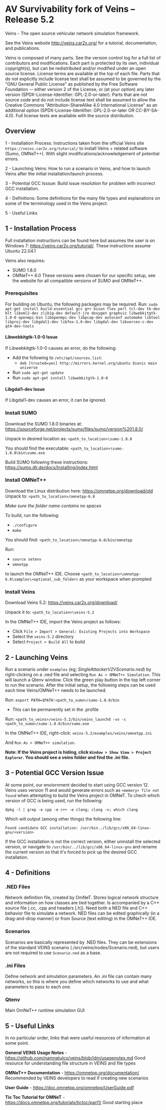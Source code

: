 # AV Survivability fork of Veins – Release 5.2 
Veins - The open source vehicular network simulation framework.

See the Veins website <http://veins.car2x.org/> for a tutorial, documentation,
and publications.

Veins is composed of many parts. See the version control log for a full list of
contributors and modifications. Each part is protected by its own, individual
copyright(s), but can be redistributed and/or modified under an open source
license. License terms are available at the top of each file. Parts that do not
explicitly include license text shall be assumed to be governed by the "GNU
General Public License" as published by the Free Software Foundation -- either
version 2 of the License, or (at your option) any later version
(SPDX-License-Identifier: GPL-2.0-or-later). Parts that are not source code and
do not include license text shall be assumed to allow the Creative Commons
"Attribution-ShareAlike 4.0 International License" as an additional option
(SPDX-License-Identifier: GPL-2.0-or-later OR CC-BY-SA-4.0). Full license texts
are available with the source distribution.
 
 
 ## Overview
 1 - Installation Process: Instructions taken from the official Veins site `https://veins.car2x.org/tutorial/` to install Veins + related software (Sumo, OMNeT++). With slight modifications/acknowledgement of potential errors. 
 
 2 - Launching Veins: How to run a scenario in Veins, and how to launch Veins after the initial installation/launch process.
 
 3 - Potential GCC Isssue: Build issue resolution for problem with incorrect GCC installation.
 
 4 - Definitions: Some definitions for the many file types and explanations on some of the terminology used in the Veins project. 
 
 5 - Useful Links
 
## 1 - Installation Process 
Full installation instructions can be found here but assumes the user is on Windows 7: https://veins.car2x.org/tutorial/. These instructions assume Ubuntu 22.04.1

Veins also requires:
-	SUMO 1.8.0
-	OMNeT++ 6.0 
These versions were chosen for our specific setup, see the website for all compatible versions of SUMO and OMNeT++. 

### Prerequisites
For building on Ubuntu, the following packages may be required.
Run: 
`sudo apt-get install build-essential gcc g++ bison flex perl tcl-dev tk-dev blt libxml2-dev zlib1g-dev default-jre doxygen graphviz libwebkitgtk-1.0-0 openmpi-bin libopenmpi-dev libpcap-dev autoconf automake libtool libproj-dev libgdal1-dev libfox-1.6-dev libgdal-dev libxerces-c-dev qt4-dev-tools`


#### Libwebkitgtk-1.0-0 Issue
If Libwebkitgtk-1.0-0 causes an error, do the following: 
- Add the following to `/etc/apt/sources.list`: 
  - `deb [trusted=yes] http://mirrors.kernel.org/ubuntu bionic main universe`
- Run `sudo apt-get update`
- Run `sudo apt-get install libwebkitgtk-1.0-0` 

#### Libgdal1-dev Issue
If Libgdal1-dev causes an error, it can be ignored. 

### Install SUMO
Download the SUMO 1.8.0 binaries at: https://sourceforge.net/projects/sumo/files/sumo/version%201.8.0/

Unpack in desired location as: `<path_to_location>\sumo-1.8.0`

You should find the executable: `<path_to_location>\sumo-1.8.0\bin\sumo.exe`

Build SUMO following these instructions: https://sumo.dlr.de/docs/Installing/index.html

### Install OMNeT++
Download the Linux distribution here: https://omnetpp.org/download/old
Unpack to: `<path_to_location>/omnetpp-6.0`

*Make sure the folder name contains no spaces* 

To build, run the following: 
-	`./configure`
-	`make`

You should find: `<path_to_location>/omnetpp-6.0/bin/omnetpp`

Run: 
-	`source setenv `
-	`omnetpp`

to launch the OMNeT++ IDE. Choose `<path_to_location>\omnetpp-6.0\samples\<optional_sub_folder>` as your workspace when prompted 

### Install Veins
Download Veins 5.2: https://veins.car2x.org/download/

Unpack it to: `<path_to_location>\veins-5.2`

In the OMNeT++ IDE, import the Veins project as follows:
-	Click `File > Import > General: Existing Projects into Workspace`
-	Select the `veins-5.2` directory 
-	Select `Project > Build All` to build

## 2 - Launching Veins

Run a scenario under `examples` (eg; *SingleAttackerV2VScenario.ned*) by right-clicking on a .ned file and selecting `Run As > OMNeT++ Simulation`. This will launch a Qtenv window. Click the green play button in the top left corner to run the scenario. After the initial setup, the following steps can be used each time Veins/OMNeT++ needs to be launched. 

Run: `export PATH=$PATH:<path_to_sumo>/sumo-1.8.0/bin`
-	This can be permanently set in the .profile 

Run: `<path_to_veins>/veins-5.2/bin/veins_launchd -vv -c <path_to_sumo>/sumo-1.8.0/bin/sumo.exe`

In the OMNeT++ IDE, right-click: `veins-5.2/examples/veins/omnetpp.ini`

And `Run As > OMNeT++ simulation`. 

**Note: If the Veins project is hiding, click `Window > Show View > Project Explorer`. You should see a veins folder and find the .ini file.** 

## 3 - Potential GCC Version Issue
At some point, our enviornment decided to start using GCC version 12. Veins uses version 11 and would generate errors such as `<memory> file not found` when attempting to build the Veins project in OMNeT. To chech which version of GCC is being used, run the following: 

`dpkg -l | grep -e cpp -e c++ -e clang; clang -v; which clang`

Which will output (among other things) the following line:

`Found candidate GCC installation: /usr/bin../lib/gcc/x86_64-linux-gnu/<version>`

If the GCC installation is not the correct version, either uninstall the selected version, or navigate to `/usr/bin/../lib/gcc/x86_64-linux-gnu` and rename the current version so that it's forced to pick up the desired GCC installation. 

## 4 - Definitions

### .NED Files
Network definition file, created by OmNeT. Stores logical network structure and information on how classes are tied together. Is accompanied by a C++ source file (.cc, .cpp and headers [.h]). Need both a NED file and C++ behavior file to simulate a network. NED files can be edited graphically (in a drag-and-drop manner) or from Source (text editing) in the OMNeT++ IDE. 

### Scenarios
Scenarios are basically represented by .NED files. They can be extensions of the standard VEINS scenario (./src/veins/nodes/Scenario.ned), but users are not required to use `Scenario.ned` as a base. 

### .ini Files
Define network and simulation parameters. An .ini file can contain many networks, so this is where you define which networks to use and what parameters to pass to each one.

### Qtenv
Main OmNeT++ runtime simulation GUI

## 5 - Useful Links
In no particular order, links that were useful resources of information at some point.

**General VEINS Usage Notes** - https://github.com/namnatulco/veins/blob/ldm/usagenotes.md
Good resource for understanding file structure in VEINS and file types 

**OMNeT++ Documentation** - https://omnetpp.org/documentation/
Recommended by VEINS developers to read if creating new scenarios

**User Guide** - https://doc.omnetpp.org/omnetpp/UserGuide.pdf

**Tic Toc Tutorial for OMNeT** - https://docs.omnetpp.org/tutorials/tictoc/part1/
Good starting place



